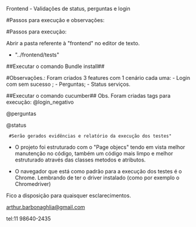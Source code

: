 
Frontend - Validações de status, perguntas e login

#Passos para execução e observações:

#Passos para execução:


Abrir a pasta referente à "frontend" no editor de texto.
  - "../frontend/tests"

  ##Executar o comando Bundle install##

  #Observações.:
  Foram criados 3 features com 1 cenário cada uma:
     - Login com sem sucesso  ;
     - Perguntas;
     - Status serviços.

##Executar o comando cucumber##
Obs. Foram criadas tags para execução:
 @login_negativo

 @perguntas

 @status

     
     #Serão gerados evidências e relatório da execução dos testes"     
     
  - O projeto foi estruturado com o "Page objecs" tendo em vista melhor manutenção no código, também um código mais limpo e melhor estruturado através das classes metodos e atributos.
  
   - O navegador que está como padrão para a execução dos testes é o Chrome. Lembrando de ter o driver instalado (como por exemplo o Chromedriver)
   
        
 Fico a disposição para quaisquer esclarecimentos.
 
 arthur.barbonaghlia@gmail.com
 
 tel:11 98640-2435
    
    
   
   




